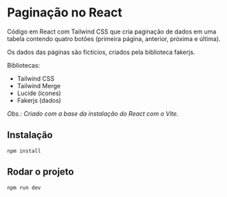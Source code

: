 # Paginação no React

Código em React com Tailwind CSS que cria paginação de dados em uma tabela contendo quatro botões (primeira página, anterior, próxima e última).

Os dados das páginas são fictícios, criados pela biblioteca fakerjs.

Bibliotecas:

-  Tailwind CSS
-  Tailwind Merge
-  Lucide (ícones)
-  Fakerjs (dados)

_Obs.: Criado com a base da instalação do React com o Vite._

## Instalação

```
npm install
```

## Rodar o projeto

```
npm run dev
```
